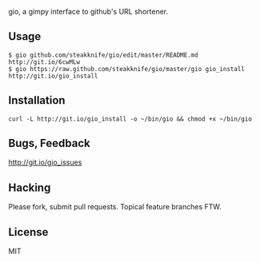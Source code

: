 gio, a gimpy interface to github's URL shortener.

Usage
-----

    $ gio github.com/steakknife/gio/edit/master/README.md
    http://git.io/6cwMLw
    $ gio https://raw.github.com/steakknife/gio/master/gio gio_install
    http://git.io/gio_install



Installation
------------

    curl -L http://git.io/gio_install -o ~/bin/gio && chmod +x ~/bin/gio




Bugs, Feedback
--------------

http://git.io/gio_issues



Hacking
-------

Please fork, submit pull requests.  Topical feature branches FTW.



License
-------
MIT 
